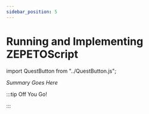 ```yaml
---
sidebar_position: 5
---
```


# Running and Implementing ZEPETOScript
import QuestButton from "../QuestButton.js";

_Summary Goes Here_

:::tip Off You Go!

<QuestButton text="Quest" />

:::

